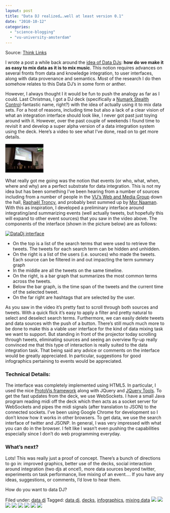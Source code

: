 ```yaml
---
layout: post
title: "Data DJ realized….well at least version 0.1"
date: "2010-10-12"
categories: 
  - "science-blogging"
  - "vu-university-amsterdam"
---
```


Source: [Think Links](\"http://thinklinks.wordpress.com/feed/\")

I wrote a post a while back around the [idea of Data DJs](http://thinklinks.wordpress.com/2009/11/29/data-djs/): **how do we make it as easy to mix data as it is to mix music**. This notion requires advances on several fronts from data and knowledge integration, to user interfaces, along with data provenance and semantics. Most of the research I do then somehow relates to this Data DJ’s in some form or anther.

However, I always thought I it would be fun to push the analogy as far as I could. Last Christmas, I got a DJ deck (specifically a [Numark Stealth Control](http://www.numark.com/stealthcontrol)\-fantastic name, right?) with the idea of actually using it to mix data sets. For a host of reasons, including time but also a lack of a clear vision of what an integration interface should look like, I never got past just toying around with it. However, over the past couple of weekends I found time to revisit it and develop a super alpha version of a data integration system using the deck. Here’s a video to see what I’ve done, read on to get more details.

[![](images/2.jpg)](http://thinklinks.wordpress.com/2010/10/12/data-dj-0-1/)

What really got me going was the notion that events (or who, what, when, where and why) are a perfect substrate for data integration. This is not my idea but has been something I’ve been hearing from a number of sources including from a number of people in the [VU’s Web and Media Group](http://wiki.cs.vu.nl/web-media/Main_Page) down the hall, [Raphaël Troncy](http://homepages.cwi.nl/~troncy/), and probably best summed up by [Mor Naaman](http://www.ayman-naaman.net/2010/08/30/w4-semantic-web-is-facebook/). With this as inspiration, I developed a preliminary interface around integrating/and summarizing events (well actually tweets, but hopefully this will expand to other event sources) that you saw in the video above. The components of the interface (shown in the picture below) are as follows:

[![](http://thinklinks.files.wordpress.com/2010/10/screencap.jpg?w=717&h=392 "DataDj interface")](http://thinklinks.files.wordpress.com/2010/10/screencap.jpg)

- On the top is a list of the search terms that were used to retrieve the tweets. The tweets for each search term can be hidden and unhidden.
- On the right is a list of the users (i.e. sources) who made the tweets. Each source can be filtered in and out impacting the term summary graph
- In the middle are all the tweets on the same timeline.
- On the right, is a bar graph that summarizes the most common terms across the tweets.
- Below the bar graph, is the time span of the tweets and the current time of the selected tweet.
- On the far right are hashtags that are selected by the user.

As you saw in the video it’s pretty fast to scroll through both sources and tweets. With a quick flick it’s easy to apply a filter and pretty natural to select and deselect search terms. Furthermore, we can easily delete tweets and data sources with the push of a button. There’s still much much more to be done to make this a viable user interface for the kind of data mixing task we want to support. But standing in front of the projector today scrolling through tweets, eliminating sources and seeing an overview fly-up really convinced me that this type of interaction is really suited to the data integration task. That being said any advice or comments on the interface would be greatly appreciated. In particular, suggestions for good infographics pertaining to events would be appreciated.

### Technical Details:

The interface was completely implemented using HTML5. In particular, I used the nice [ProtoVis framework](http://vis.stanford.edu/protovis/) along with JQuery and [JQuery Tools](http://flowplayer.org/tools/index.html). To get the fast updates from the deck, we use WebSockets. I have a small Java program reading midi off the deck which then acts as a socket server for WebSockets and pipes the midi signals (after translation to JSON) to the connected sockets. I’ve been using Google Chrome for development so I don’t know how it works in other browsers. To get data, we use the search interface of twitter and JSONP. In general, I was very impressed with what you can do in the browser. I felt like I wasn’t even pushing the capabilities especially since I don’t do web programming everyday.

### What’s next?

Lots! This was really just a proof of concept. There’s a bunch of directions to go in: improved graphics, better use of the decks, social interaction around integration (two djs at once!), more data sources beyond twitter, experiments on task performance, live mixing of an event…. If you have any ideas, suggestions, or comments, I’d love to hear them.

How do you want to data DJ?

  
Filed under: [data dj](http://thinklinks.wordpress.com/category/data-dj/) Tagged: [data dj](http://thinklinks.wordpress.com/tag/data-dj/), [decks](http://thinklinks.wordpress.com/tag/decks/), [infographics](http://thinklinks.wordpress.com/tag/infographics/), [mixing data](http://thinklinks.wordpress.com/tag/mixing-data/) [![](http://feeds.wordpress.com/1.0/comments/thinklinks.wordpress.com/247/)](http://feeds.wordpress.com/1.0/gocomments/thinklinks.wordpress.com/247/) [![](http://feeds.wordpress.com/1.0/delicious/thinklinks.wordpress.com/247/)](http://feeds.wordpress.com/1.0/godelicious/thinklinks.wordpress.com/247/) [![](http://feeds.wordpress.com/1.0/facebook/thinklinks.wordpress.com/247/)](http://feeds.wordpress.com/1.0/gofacebook/thinklinks.wordpress.com/247/) [![](http://feeds.wordpress.com/1.0/twitter/thinklinks.wordpress.com/247/)](http://feeds.wordpress.com/1.0/gotwitter/thinklinks.wordpress.com/247/) [![](http://feeds.wordpress.com/1.0/stumble/thinklinks.wordpress.com/247/)](http://feeds.wordpress.com/1.0/gostumble/thinklinks.wordpress.com/247/) [![](http://feeds.wordpress.com/1.0/digg/thinklinks.wordpress.com/247/)](http://feeds.wordpress.com/1.0/godigg/thinklinks.wordpress.com/247/) [![](http://feeds.wordpress.com/1.0/reddit/thinklinks.wordpress.com/247/)](http://feeds.wordpress.com/1.0/goreddit/thinklinks.wordpress.com/247/) ![](http://stats.wordpress.com/b.gif?host=thinklinks.wordpress.com&blog=5274753&post=247&subd=thinklinks&ref=&feed=1)
